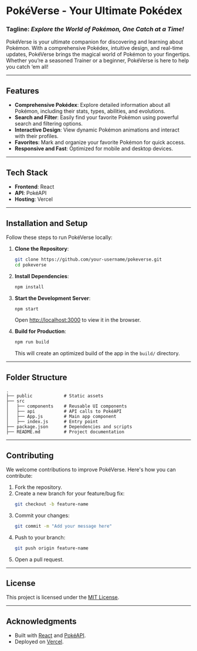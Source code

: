 # PokéVerse - Your Ultimate Pokédex

### Tagline: *Explore the World of Pokémon, One Catch at a Time!*

PokéVerse is your ultimate companion for discovering and learning about Pokémon. With a comprehensive Pokédex, intuitive design, and real-time updates, PokéVerse brings the magical world of Pokémon to your fingertips. Whether you’re a seasoned Trainer or a beginner, PokéVerse is here to help you catch ‘em all!

---

## Features

- **Comprehensive Pokédex**: Explore detailed information about all Pokémon, including their stats, types, abilities, and evolutions.
- **Search and Filter**: Easily find your favorite Pokémon using powerful search and filtering options.
- **Interactive Design**: View dynamic Pokémon animations and interact with their profiles.
- **Favorites**: Mark and organize your favorite Pokémon for quick access.
- **Responsive and Fast**: Optimized for mobile and desktop devices.

---

## Tech Stack

- **Frontend**: React
- **API**: PokéAPI
- **Hosting**: Vercel

---

## Installation and Setup

Follow these steps to run PokéVerse locally:

1. **Clone the Repository**:
   ```bash
   git clone https://github.com/your-username/pokeverse.git
   cd pokeverse
   ```

2. **Install Dependencies**:
   ```bash
   npm install
   ```

3. **Start the Development Server**:
   ```bash
   npm start
   ```
   Open [http://localhost:3000](http://localhost:3000) to view it in the browser.

4. **Build for Production**:
   ```bash
   npm run build
   ```
   This will create an optimized build of the app in the `build/` directory.

---

## Folder Structure

```
.
├── public            # Static assets
├── src
│   ├── components    # Reusable UI components
│   ├── api           # API calls to PokéAPI
│   ├── App.js        # Main app component
│   ├── index.js      # Entry point
├── package.json      # Dependencies and scripts
├── README.md         # Project documentation
```

---

## Contributing

We welcome contributions to improve PokéVerse. Here's how you can contribute:

1. Fork the repository.
2. Create a new branch for your feature/bug fix:
   ```bash
   git checkout -b feature-name
   ```
3. Commit your changes:
   ```bash
   git commit -m "Add your message here"
   ```
4. Push to your branch:
   ```bash
   git push origin feature-name
   ```
5. Open a pull request.

---

## License

This project is licensed under the [MIT License](LICENSE).

---

## Acknowledgments

- Built with [React](https://reactjs.org/) and [PokéAPI](https://pokeapi.co/).
- Deployed on [Vercel](https://vercel.com/).

